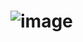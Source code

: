 # ![image](https://user-images.githubusercontent.com/108989054/183961313-2283ce6e-d619-4b84-af6e-ce1837ce7bfc.png)
